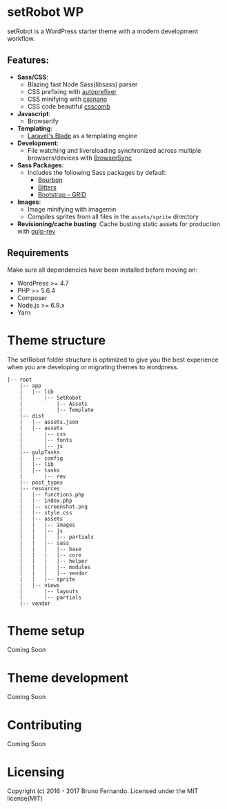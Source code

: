 # setRobot WP
setRobot is a WordPress starter theme with a modern development workflow.

## Features:
* **Sass/CSS**:
  * Blazing fast Node Sass(libsass) parser
  * CSS prefixing with [autoprefixer](https://github.com/postcss/autoprefixer)
  * CSS minifying with [cssnano](http://cssnano.co/)
  * CSS code beautiful [csscomb](http://csscomb.com/)
* **Javascript**:
  * Browserify
* **Templating**:
  * [Laravel's Blade](https://laravel.com/docs/5.3/blade) as a templating engine
* **Development**:
  * File watching and livereloading synchronized across multiple browsers/devices with [BrowserSync](https://www.browsersync.io/)
* **Sass Packages**:
  * Includes the following Sass packages by default:
    * [Bourbon]( http://bourbon.io/ )
    * [Bitters](http://bitters.bourbon.io/)
    * [Bootstrap - GRID]( https://github.com/jojoee/bootstrap-sass-grid )
* **Images**:
  * Image minifying with imagemin
  * Compiles sprites from all files in the `assets/sprite` directory
* **Revisioning/cache busting**:
  Cache busting static assets for production with [gulp-rev](https://github.com/sindresorhus/gulp-rev)
  
## Requirements
Make sure all dependencies have been installed before moving on:

* WordPress >= 4.7
* PHP >= 5.6.4
* Composer
* Node.js >= 6.9.x
* Yarn

# Theme structure
The setRobot folder structure is optimized to give you the best experience when you are developing or migrating themes to wordpress.
```
|-- root
    |-- app
    |   |-- lib
    |       |-- SetRobot
    |           |-- Assets
    |           |-- Template
    |-- dist
    |   |-- assets.json
    |   |-- assets
    |       |-- css
    |       |-- fonts
    |       |-- js
    |-- gulpTasks
    |   |-- config
    |   |-- lib
    |   |-- tasks
    |       |-- rev
    |-- post_types
    |-- resources
    |   |-- functions.php
    |   |-- index.php
    |   |-- screenshot.png
    |   |-- style.css
    |   |-- assets
    |   |   |-- images
    |   |   |-- js
    |   |   |   |-- partials
    |   |   |-- sass
    |   |   |   |-- base
    |   |   |   |-- core
    |   |   |   |-- helper
    |   |   |   |-- modules
    |   |   |   |-- vendor
    |   |   |-- sprite
    |   |-- views
    |       |-- layouts
    |       |-- partials
    |-- vendor
```

# Theme setup
Coming Soon

# Theme development
Coming Soon

# Contributing
Coming Soon

# Licensing
Copyright (c) 2016 - 2017 Bruno Fernando. Licensed under the MIT license(MIT)
